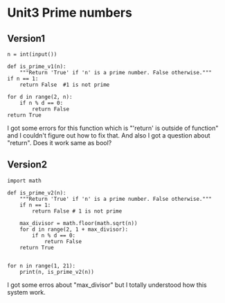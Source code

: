 # Unit3 Prime numbers #
## Version1 ##
```
n = int(input())

def is_prime_v1(n):
    """Return 'True' if 'n' is a prime number. False otherwise."""
if n == 1:
    return False  #1 is not prime

for d in range(2, n):
    if n % d == 0:
        return False
return True
```
I got some errors for this function which is "'return' is outside of function" and I couldn't figure out how to fix that.
And also I got a question about "return". Does it work same as bool?

## Version2 ##
```
import math

def is_prime_v2(n):
    """Return 'True' if 'n' is a prime number. False otherwise."""
    if n == 1:
        return False # 1 is not prime

    max_divisor = math.floor(math.sqrt(n))
    for d in range(2, 1 + max_divisor):
        if n % d == 0:
            return False
    return True


for n in range(1, 21):
    print(n, is_prime_v2(n))
```
I got some erros about "max_divisor" but I totally understood how this system work.


